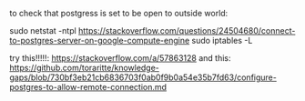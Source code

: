 to check that postgress is set to be open to outside world:

 sudo netstat -ntpl   https://stackoverflow.com/questions/24504680/connect-to-postgres-server-on-google-compute-engine
 sudo iptables -L
 


try this!!!!!: https://stackoverflow.com/a/57863128
and this: https://github.com/toraritte/knowledge-gaps/blob/730bf3eb21cb6836703f0ab0f9b0a54e35b7fd63/configure-postgres-to-allow-remote-connection.md


